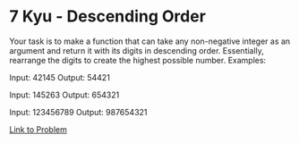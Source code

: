 # 7 Kyu - Descending Order

Your task is to make a function that can take any non-negative integer as an argument and return it with its digits in descending order. Essentially, rearrange the digits to create the highest possible number.
Examples:

Input: 42145 Output: 54421

Input: 145263 Output: 654321

Input: 123456789 Output: 987654321

[Link to Problem](https://www.codewars.com/kata/5467e4d82edf8bbf40000155/train/javascript)